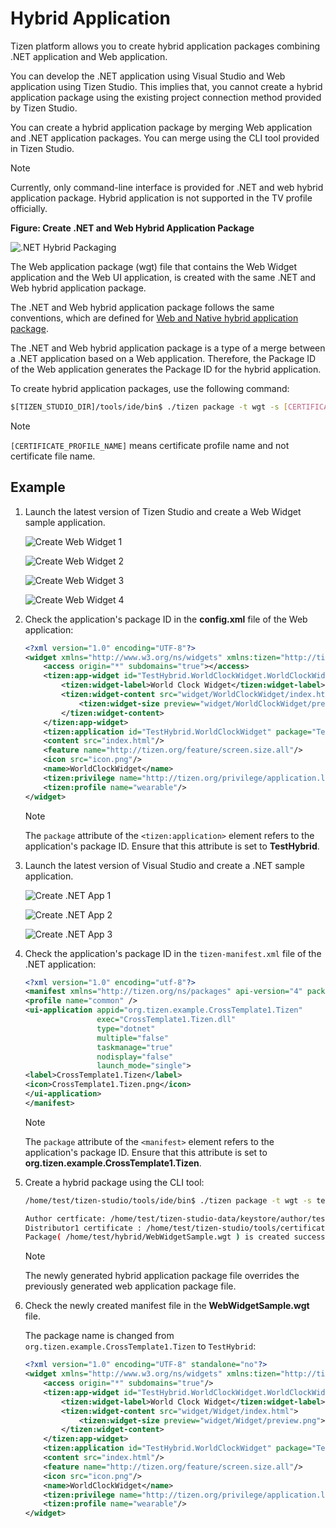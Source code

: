 # Hybrid Application

Tizen platform allows you to create hybrid application packages combining .NET application and Web application.

You can develop the .NET application using Visual Studio and Web application using Tizen Studio. This implies that, you cannot create a hybrid application package using the existing project connection method provided by Tizen Studio.

You can create a hybrid application package by merging Web application and .NET application packages. You can merge using the CLI tool provided in Tizen Studio.

> [!NOTE]
> Currently, only command-line interface is provided for .NET and web hybrid application package.
> Hybrid application is not supported in the TV profile officially.

**Figure: Create .NET and Web Hybrid Application Package**

![.NET Hybrid Packaging](./media/net_hybrid_packaging_cs.png)

The Web application package (wgt) file that contains the Web Widget application and the Web UI application, is created with the same .NET and Web hybrid application package.

The .NET and Web hybrid application package follows the same conventions, which are defined for [Web and Native hybrid application package](../../web/index.md#hybrid-application-package).

The .NET and Web hybrid application package is a type of a merge between a .NET application based on a Web application. Therefore, the Package ID of the Web application generates the Package ID for the hybrid application.

To create hybrid application packages, use the following command:

```bash
$[TIZEN_STUDIO_DIR]/tools/ide/bin$ ./tizen package -t wgt -s [CERTIFICATE_PROFILE_NAME] -r [TPK_FILE_PATH] -- [WGT_FILE_PATH]
```

> [!NOTE]
> `[CERTIFICATE_PROFILE_NAME]` means certificate profile name and not certificate file name.

## Example

1. Launch the latest version of Tizen Studio and create a Web Widget sample application.

    ![Create Web Widget 1](./media/create_web_sample_cs_1.png)

    ![Create Web Widget 2](./media/create_web_sample_cs_2.png)

    ![Create Web Widget 3](./media/create_web_sample_cs_3.png)

    ![Create Web Widget 4](./media/create_web_sample_cs_4.png)

2. Check the application's package ID in the **config.xml** file of the Web application:

    ```xml
    <?xml version="1.0" encoding="UTF-8"?>
    <widget xmlns="http://www.w3.org/ns/widgets" xmlns:tizen="http://tizen.org/ns/widgets" id="http://yourdomain/WorldClockWidget" version="1.0.0" viewmodes="maximized">
        <access origin="*" subdomains="true"></access>
        <tizen:app-widget id="TestHybrid.WorldClockWidget.WorldClockWidget" primary="true">
            <tizen:widget-label>World Clock Widget</tizen:widget-label>
            <tizen:widget-content src="widget/WorldClockWidget/index.html">
                <tizen:widget-size preview="widget/WorldClockWidget/preview.png">2x2</tizen:widget-size>
            </tizen:widget-content>
        </tizen:app-widget>
        <tizen:application id="TestHybrid.WorldClockWidget" package="TestHybrid" required_version="2.3.2"/>
        <content src="index.html"/>
        <feature name="http://tizen.org/feature/screen.size.all"/>
		<icon src="icon.png"/>
		<name>WorldClockWidget</name>
		<tizen:privilege name="http://tizen.org/privilege/application.launch"/>
		<tizen:profile name="wearable"/>
    </widget>
    ```
    > [!NOTE]
    > The `package` attribute of the `<tizen:application>` element refers to the application's package ID. Ensure that this attribute is set to **TestHybrid**.

3. Launch the latest version of Visual Studio and create a .NET sample application.

    ![Create .NET App 1](./media/create_dotnet_sample_cs_1.png)

    ![Create .NET App 2](./media/create_dotnet_sample_cs_2.png)
	
	![Create .NET App 3](./media/create_dotnet_sample_cs_3.png)

4. Check the application's package ID in the `tizen-manifest.xml` file of the .NET application:

    ```xml
    <?xml version="1.0" encoding="utf-8"?>
    <manifest xmlns="http://tizen.org/ns/packages" api-version="4" package="org.tizen.example.CrossTemplate1.Tizen" version="1.0.0">
    <profile name="common" />
    <ui-application appid="org.tizen.example.CrossTemplate1.Tizen"
                    exec="CrossTemplate1.Tizen.dll"
                    type="dotnet"
                    multiple="false"
                    taskmanage="true"
                    nodisplay="false"
                    launch_mode="single">
    <label>CrossTemplate1.Tizen</label>
    <icon>CrossTemplate1.Tizen.png</icon>
    </ui-application>
    </manifest>  
    ```

    > [!NOTE]
    > The `package` attribute of the `<manifest>` element refers to the application's package ID. Ensure that this attribute is set to **org.tizen.example.CrossTemplate1.Tizen**.

5. Create a hybrid package using the CLI tool:

    ```bash
    /home/test/tizen-studio/tools/ide/bin$ ./tizen package -t wgt -s test_cert_profile -r /home/test/hybrid/org.tizen.example.CrossTemplate1.Tizen-1.0.0.tpk – /home/test/hybrid/WebWidgetSample.wgt

    Author certficate: /home/test/tizen-studio-data/keystore/author/test_cert_profile.p12
    Distributor1 certificate : /home/test/tizen-studio/tools/certificate-generator/certificates/distributor/sdk-partner/tizen-distributor-signer.p12
    Package( /home/test/hybrid/WebWidgetSample.wgt ) is created successfully.
    ```

    > [!NOTE]
    > The newly generated hybrid application package file overrides the previously generated web application package file.

6. Check the newly created manifest file in the **WebWidgetSample.wgt** file.

    The package name is changed from `org.tizen.example.CrossTemplate1.Tizen` to `TestHybrid`:

    ```xml
    <?xml version="1.0" encoding="UTF-8" standalone="no"?>
    <widget xmlns="http://www.w3.org/ns/widgets" xmlns:tizen="http://tizen.org/ns/widgets" id="http://yourdomain/WorldClockWidget" version="1.0.0" viewmodes="maximized">
        <access origin="*" subdomains="true"/>
        <tizen:app-widget id="TestHybrid.WorldClockWidget.WorldClockWidget" primary="true">
            <tizen:widget-label>World Clock Widget</tizen:widget-label>
            <tizen:widget-content src="widget/Widget/index.html">
                <tizen:widget-size preview="widget/Widget/preview.png">2x2</tizen:widget-size>
            </tizen:widget-content>
        </tizen:app-widget>
        <tizen:application id="TestHybrid.WorldClockWidget" package="TestHybrid" required_version="2.3.2"/>
        <content src="index.html"/>
        <feature name="http://tizen.org/feature/screen.size.all"/>
        <icon src="icon.png"/>
        <name>WorldClockWidget</name>
        <tizen:privilege name="http://tizen.org/privilege/application.launch"/>
        <tizen:profile name="wearable"/>
    </widget>
    ```
